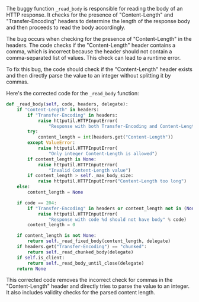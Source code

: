 The buggy function `_read_body` is responsible for reading the body of an HTTP response. It checks for the presence of "Content-Length" and "Transfer-Encoding" headers to determine the length of the response body and then proceeds to read the body accordingly.

The bug occurs when checking for the presence of "Content-Length" in the headers. The code checks if the "Content-Length" header contains a comma, which is incorrect because the header should not contain a comma-separated list of values. This check can lead to a runtime error.

To fix this bug, the code should check if the "Content-Length" header exists and then directly parse the value to an integer without splitting it by commas.

Here's the corrected code for the `_read_body` function:

```python
def _read_body(self, code, headers, delegate):
    if "Content-Length" in headers:
        if "Transfer-Encoding" in headers:
            raise httputil.HTTPInputError(
                "Response with both Transfer-Encoding and Content-Length")
        try:
            content_length = int(headers.get("Content-Length"))
        except ValueError:
            raise httputil.HTTPInputError(
                "Only integer Content-Length is allowed")
        if content_length is None:
            raise httputil.HTTPInputError(
                "Invalid Content-Length value")
        if content_length > self._max_body_size:
            raise httputil.HTTPInputError("Content-Length too long")
    else:
        content_length = None

    if code == 204:
        if "Transfer-Encoding" in headers or content_length not in (None, 0):
            raise httputil.HTTPInputError(
                "Response with code %d should not have body" % code)
        content_length = 0

    if content_length is not None:
        return self._read_fixed_body(content_length, delegate)
    if headers.get("Transfer-Encoding") == "chunked":
        return self._read_chunked_body(delegate)
    if self.is_client:
        return self._read_body_until_close(delegate)
    return None
```

This corrected code removes the incorrect check for commas in the "Content-Length" header and directly tries to parse the value to an integer. It also includes validity checks for the parsed content length.